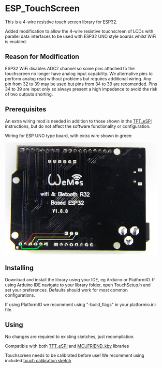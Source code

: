 # ESP_TouchScreen

This is a 4-wire resistive touch screen library for ESP32.

Added modification to allow the 4-wire resistive touchscreen of LCDs with parallel data interfaces to be used with ESP32 UNO style boards whilst WiFi is enabled.


## Reason for Modification

ESP32 WiFi disables ADC2 channel so some pins attached to the touchscreen no longer have analog input capability. We alternative pins to perform analog read without problems but requires additional wiring. Any pin from 32 to 39 may be used but pins from 34 to 39 are recomended. Pins 34 to 39 are input only so always present a high impedance to avoid the risk of two outputs shorting.

## Prerequisites

An extra wiring mod is needed in addition to those shown in the [TFT_eSPI](https://github.com/Bodmer/TFT_eSPI) instructions, but do not affect the software functionality or configuration.

Wiring for ESP UNO type board, with extra wire shown in green:

![image1](extras/wiring.jpg)   
   


## Installing

Download and install the library using your IDE, eg Arduino or PlatformIO. 
If using Arduino IDE navigate to your library folder, open TouchSetup.h and set your preferences. Defaults should work for most common configurations.

If using PlatformIO we recomment using "-build_flags" in your platformio.ini file.


## Using

No changes are required to existing sketches, just recompilation.

Compatible with both [TFT_eSPI](https://github.com/Bodmer/TFT_eSPI) and [MCUFRIEND_kbv](https://github.com/prenticedavid/MCUFRIEND_kbv/) libraries

Touchscreen needs to be calibrated before use! We recomment using included [touch calibration sketch](examples/touch_calib)  
